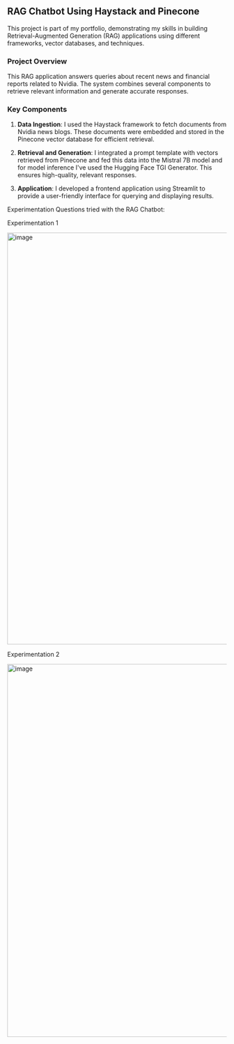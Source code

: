 ## RAG Chatbot Using Haystack and Pinecone

This project is part of my portfolio, demonstrating my skills in building Retrieval-Augmented Generation (RAG) applications using different frameworks, vector databases, and techniques.

### Project Overview

This RAG application answers queries about recent news and financial reports related to Nvidia. The system combines several components to retrieve relevant information and generate accurate responses.

### Key Components

1. **Data Ingestion**: I used the Haystack framework to fetch documents from Nvidia news blogs. These documents were embedded and stored in the Pinecone vector database for efficient retrieval.

2. **Retrieval and Generation**: I integrated a prompt template with vectors retrieved from Pinecone and fed this data into the Mistral 7B model and for model inference I've used the Hugging Face TGI Generator. This ensures high-quality, relevant responses.

3. **Application**: I developed a frontend application using Streamlit to provide a user-friendly interface for querying and displaying results.


Experimentation Questions tried with the RAG Chatbot:

Experimentation 1

<img width="944" alt="image" src="https://github.com/pavannagula/RAG-Application-Using-Mistral-and-Haystack/assets/39379433/1fe0d8da-196d-461c-9021-4d7da5c69236">



Experimentation 2

<img width="855" alt="image" src="https://github.com/pavannagula/RAG-Application-Using-Mistral-and-Haystack/assets/39379433/233001b9-a90e-49ec-8142-559efd296912">
